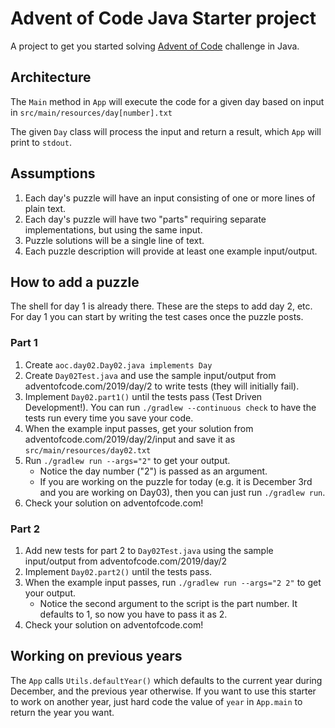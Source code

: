 # Advent of Code Java Starter project

A project to get you started solving [Advent of Code](https://adventofcode.com/) challenge in Java.

## Architecture

The `Main` method in `App` will execute the code for a given day based on input in `src/main/resources/day[number].txt`

The given `Day` class will process the input and return a result, which `App` will print to `stdout`.

## Assumptions

1. Each day's puzzle will have an input consisting of one or more lines of plain text.
1. Each day's puzzle will have two "parts" requiring separate implementations, but using the same input.
1. Puzzle solutions will be a single line of text.
1. Each puzzle description will provide at least one example input/output.

## How to add a puzzle

The shell for day 1 is already there. These are the steps to add day 2, etc. For day 1 you can start by writing the test cases once the puzzle posts.

### Part 1

1. Create `aoc.day02.Day02.java implements Day`
1. Create `Day02Test.java` and use the sample input/output from adventofcode.com/2019/day/2 to write tests (they will initially fail).
1. Implement `Day02.part1()` until the tests pass (Test Driven Development!). You can run `./gradlew --continuous check` to have the tests run every time you save your code.
1. When the example input passes, get your solution from adventofcode.com/2019/day/2/input and save it as `src/main/resources/day02.txt`
1. Run `./gradlew run --args="2"` to get your output.
    - Notice the day number ("2") is passed as an argument.
    - If you are working on the puzzle for today (e.g. it is December 3rd and you are working on Day03), then you can just run `./gradlew run`.
1. Check your solution on adventofcode.com!

### Part 2

1. Add new tests for part 2 to `Day02Test.java` using the sample input/output from adventofcode.com/2019/day/2
1. Implement `Day02.part2()` until the tests pass.
1. When the example input passes, run `./gradlew run --args="2 2"` to get your output.
    - Notice the second argument to the script is the part number. It defaults to 1, so now you have to pass it as 2.
1. Check your solution on adventofcode.com!

## Working on previous years

The `App` calls `Utils.defaultYear()` which defaults to the current year during December, and the previous year otherwise. If you want to use this starter to work on another year, just hard code the value of `year` in `App.main` to return the year you want.

